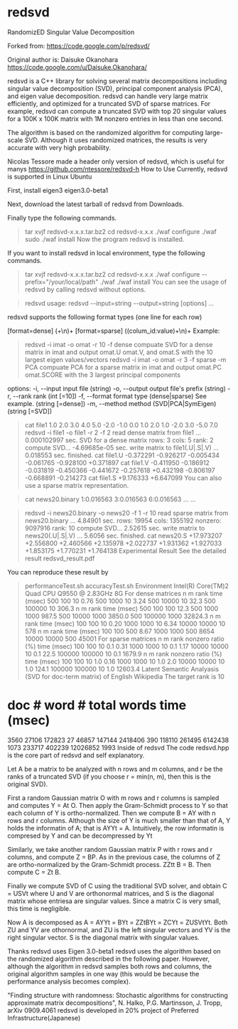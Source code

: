 # redsvd
RandomizED Singular Value Decomposition

Forked from:
https://code.google.com/p/redsvd/

Original author is:  	Daisuke Okanohara
			https://code.google.com/u/Daisuke.Okanohara/

redsvd is a C++ library for solving several matrix decompositions including singular value decomposition (SVD), principal component analysis (PCA), and eigen value decomposition. redsvd can handle very large matrix efficiently, and optimized for a truncated SVD of sparse matrices. For example, redsvd can compute a truncated SVD with top 20 singular values for a 100K x 100K matrix with 1M nonzero entries in less than one second.

The algorithm is based on the randomized algorithm for computing large-scale SVD. Although it uses randomized matrices, the results is very accurate with very high probability.

Nicolas Tessore made a header only version of redsvd, which is useful for manys https://github.com/ntessore/redsvd-h
How to Use
Currently, redsvd is supported in Linux Ubuntu

First, install eigen3 eigen3.0-beta1

Next, download the latest tarball of redsvd from Downloads.

Finally type the following commands.

> tar xvjf redsvd-x.x.x.tar.bz2
> cd redsvd-x.x.x
> ./waf configure
> ./waf
sudo ./waf install
Now the program redsvd is installed.

If you want to install redsvd in local environment, type the following commands.

> tar xvjf redsvd-x.x.x.tar.bz2
> cd redsvd-x.x.x
> ./waf configure --prefix="/your/local/path" 
>./waf 
./waf install
You can see the usage of redsvd by calling redsvd without options.

>redsvd
usage: redsvd --input=string --output=string [options] ...

redsvd supports the following format types (one line for each row)

[format=dense] (<value>+\n)+
[format=sparse] ((colum_id:value)+\n)+
Example:
>redsvd -i imat -o omat -r 10 -f dense
compuate SVD for a dense matrix in imat and output omat.U omat.V, and omat.S
with the 10 largest eigen values/vectors
>redsvd -i imat -o omat -r 3 -f sparse -m PCA
compuate PCA for a sparse matrix in imat and output omat.PC omat.SCORE
with the 3 largest principal components

options:
  -i, --input     input file (string)
  -o, --output    output file's prefix (string)
  -r, --rank      rank       (int [=10])
  -f, --format    format type (dense|sparse) See example.  (string [=dense])
  -m, --method    method (SVD|PCA|SymEigen) (string [=SVD])
> cat file1
 1.0  2.0  3.0  4.0  5.0
-2.0 -1.0  0.0  1.0  2.0
 1.0 -2.0  3.0 -5.0  7.0
> redsvd -i file1 -o file1 -r 2 -f 2
read dense matrix from file1 ... 0.000102997 sec.
SVD for a dense matrix
rows:   3
cols:   5
rank:   2
compute SVD... -4.69685e-05 sec.
write matrix to file1(.U|.S|.V) ... 0.018553 sec.
finished.
> cat file1.U
-0.372291 -0.926217
-0.005434 -0.061765
-0.928100 +0.371897
> cat file1.V
-0.411950 -0.186912
-0.031819 -0.450366
-0.441672 -0.257618
+0.432198 -0.806197
-0.668891 -0.214273
> cat file1.S
+9.176333
+6.647099
You can also use a sparse matrix representation.

> 
> cat news20.binary
1:0.016563 3:0.016563 6:0.016563  ...
...

> redsvd -i news20.binary -o news20 -f 1 -r 10
read sparse matrix from news20.binary ... 4.84901 sec.
   rows:        19954
   cols:        1355192
nonzero:        9097916
   rank:        10
compute SVD... 2.52615 sec.
write matrix to news20(.U|.S|.V) ... 5.6056 sec.
finished.
> cat news20.S
+17.973207
+2.556800
+2.460566
+2.135978
+2.022737
+1.931362
+1.927033
+1.853175
+1.770231
+1.764138
Experimental Result
See the detailed result redsvd_result.pdf

You can reproduce these result by

> performanceTest.sh
> accuracyTest.sh
Environment
Intel(R) Core(TM)2 Quad CPU Q9550 @ 2.83GHz 8G
For dense matrices
n	m	rank	time (msec)
500	100	10	0.76
500	1000	10	3.24
500	10000	10	32.3
500	100000	10	306.3
n	m	rank	time (msec)
500	100	100	12.3
500	1000	1000	987.5
500	10000	1000	3850.0
500	100000	1000	32824.3
n	m	rank	time (msec)
100	100	10	0.20
1000	1000	10	6.34
10000	10000	10	578
n	m	rank	time (msec)
100	100	500	8.67
1000	1000	500	8654
10000	10000	500	45001
For sparse matrices
n	m	rank	nonzero ratio (%)	time (msec)
100	100	10	0.1	0.31
1000	1000	10	0.1	1.17
10000	10000	10	0.1	22.5
100000	100000	10	0.1	1679.9
n	m	rank	nonzero ratio (%)	time (msec)
100	100	10	1.0	0.16
1000	1000	10	1.0	2.0
10000	10000	10	1.0	124.1
100000	100000	10	1.0	12603.4
Latent Semantic Analyasis (SVD for doc-term matrix) of English Wikipedia
The target rank is 10

# doc	# word	# total words	time (msec)
3560	27106	172823	27
46857	147144	2418406	390
118110	261495	6142438	1073
233717	402239	12026852	1993
Inside of redsvd
The code redsvd.hpp is the core part of redsvd and self explanatory.

Let A be a matrix to be analyzed with n rows and m columns, and r be the ranks of a truncated SVD (if you choose r = min(n, m), then this is the original SVD).

First a random Gaussian matrix O with m rows and r columns is sampled and computes Y = At O. Then apply the Gram-Schmidt process to Y so that each column of Y is ortho-normalized. Then we compute B = AY with n rows and r columns. Although the size of Y is much smaller than that of A, Y holds the informatin of A; that is AYYt = A. Intuitively, the row informatin is compresed by Y and can be decompressed by Yt

Similarly, we take another random Gaussian matrix P with r rows and r columns, and compute Z = BP. As in the previous case, the columns of Z are ortho-normalized by the Gram-Schmidt process. ZZtt B = B. Then compute C = Zt B.

Finally we compute SVD of C using the traditional SVD solver, and obtain C = USVt where U and V are orthonormal matrices, and S is the diagonal matrix whose entriesa are singular values. Since a matrix C is very small, this time is negligible.

Now A is decomposed as A = AYYt = BYt = ZZtBYt = ZCYt = ZUSVtYt. Both ZU and YV are othornormal, and ZU is the left singular vectors and YV is the right singular vector. S is the diagonal matrix with singular values.

Thanks
redsvd uses Eigen 3.0-beta1
redsvd uses the algorithm based on the randomized algorithm described in the following paper.
However, although the algorithm in redsvd samples both rows and columns, the original algorithm samples in one way (this would be because the performance analysis becomes complex).

"Finding structure with randomness: Stochastic algorithms for constructing approximate matrix decompositions", N. Halko, P.G. Martinsson, J. Tropp, arXiv 0909.4061
redsvd is developed in 20% project of Preferred Infrastructure(Japanese)

